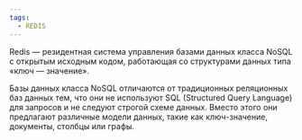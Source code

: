 ```yaml
---
tags:
  - REDIS
---
```

Redis — резидентная система управления базами данных класса NoSQL с открытым исходным кодом, работающая со структурами данных типа «ключ — значение».

Базы данных класса NoSQL отличаются от традиционных реляционных баз данных тем, что они не используют SQL (Structured Query Language) для запросов и не следуют строгой схеме данных. Вместо этого они предлагают различные модели данных, такие как ключ-значение, документы, столбцы или графы.




